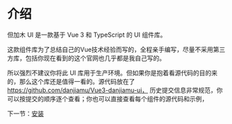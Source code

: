 # 介绍

但加木 UI 是一款基于 Vue 3 和 TypeScript 的 UI 组件库。

这款组件库为了总结自己的Vue技术经验而写的，全程亲手编写，尽量不采用第三方库，包括你现在看到的这个官网也几乎都是我自己写的。

所以强烈不建议你将此 UI 库用于生产环境。但如果你是抱着看源代码的目的来的，那么这个库还是值得一看的。源代码放在了 https://github.com/danjiamu/Vue3-danjiamu-ui， 历史提交信息非常规范，你可以按提交的顺序逐个查看；你也可以直接查看每个组件的源代码和示例，

下一节：[安装](#/doc/install)